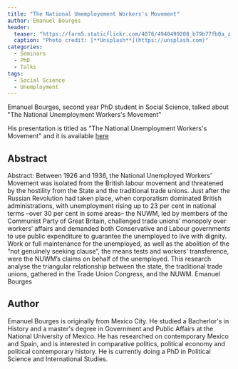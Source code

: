 ```yaml
---
title: "The National Umemployement Workers's Movement"
author: Emanuel Bourges
header:
  teaser: "https://farm5.staticflickr.com/4076/4940499208_b79b77fb0a_z.jpg"
  caption: "Photo credit: [**Unsplash**](https://unsplash.com)"
categories:
  - Seminars
  - PhD
  - Talks
tags:
  - Social Science
  - Unemployment
---
```


Emanuel Bourges, second year PhD student in Social Science,
talked about "The National Unemployment Workers's Movement"

His presentation is titled as "The National Unemployment Workers's Movement"
and it is available [here](https://github.com/MexicanSocietyUoB/seminars/blob/master/assets/slides/ebourges102017/slides.pdf)


## Abstract
Abstract: Between 1926 and 1936, the National Unemployed Workers’ Movement was isolated from the British labour movement and threatened by the hostility from the State and the traditional trade unions. Just after the Russian Revolution had taken place, when corporatism dominated British administrations, with unemployment rising up to 23 per cent in national terms –over 30 per cent in some areas– the NUWM, led by members of the Communist Party of Great Britain, challenged trade unions’ monopoly over workers’ affairs and demanded both Conservative and Labour governments to use public expenditure to guarantee the unemployed to live with dignity. Work or full maintenance for the unemployed, as well as the abolition of the “not genuinely seeking clause”, the means tests and workers’ transference, were the NUWM’s claims on behalf of the unemployed. This research analyse the triangular relationship between the state, the traditional trade unions, gathered in the Trade Union Congress, and the NUWM.
Emanuel Bourges


## Author
Emanuel Bourges is originally from Mexico City. He studied a Bacherlor's in
History and a master's degree in Government and Public Affairs at the
National University of Mexico. He has researched on contemporary Mexico and
Spain, and is interested in comparative politics, political economy and
political contemporary history.
He is currently doing a PhD in Political Science and International Studies.
